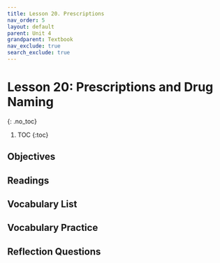 ```yaml
---
title: Lesson 20. Prescriptions
nav_order: 5
layout: default
parent: Unit 4
grandparent: Textbook
nav_exclude: true
search_exclude: true
---
```


# Lesson 20: Prescriptions and Drug Naming
{: .no_toc}

1. TOC
{:toc}

## Objectives

## Readings

## Vocabulary List

## Vocabulary Practice

## Reflection Questions